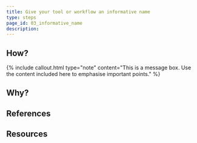 ```yaml
---
title: Give your tool or workflow an informative name
type: steps
page_id: 03_informative_name
description: 
---
```



## How?

{% include callout.html type="note" content="This is a message box. Use the content included here to emphasise important points." %}

## Why?


## References


## Resources

